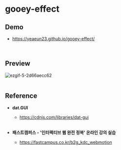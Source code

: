 # gooey-effect

## Demo
* https://yeaeun23.github.io/gooey-effect/
<br/>

## Preview
![ezgif-5-2d66aecc62](https://github.com/user-attachments/assets/1fe12adc-d9d2-4fff-8d3e-5a413c74546f)
<br/><br/>

## Reference
* <b>dat.GUI</b>
  * https://cdnjs.com/libraries/dat-gui
<br/><br/>

* <b>패스트캠퍼스 - '인터랙티브 웹 완전 정복' 온라인 강의 실습</b>
    * https://fastcampus.co.kr/b2g_kdc_webmotion
<br/><br/>
